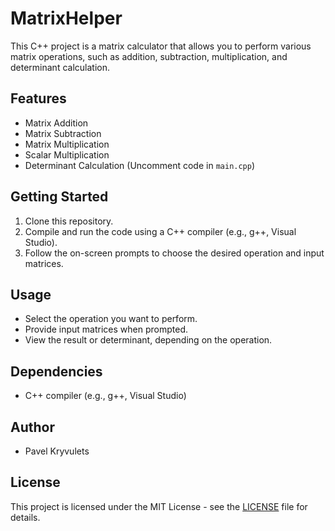 # MatrixHelper

This C++ project is a matrix calculator that allows you to perform various matrix operations, such as addition, subtraction, multiplication, and determinant calculation.

## Features

- Matrix Addition
- Matrix Subtraction
- Matrix Multiplication
- Scalar Multiplication
- Determinant Calculation (Uncomment code in `main.cpp`)

## Getting Started

1. Clone this repository.
2. Compile and run the code using a C++ compiler (e.g., g++, Visual Studio).
3. Follow the on-screen prompts to choose the desired operation and input matrices.

## Usage

- Select the operation you want to perform.
- Provide input matrices when prompted.
- View the result or determinant, depending on the operation.

## Dependencies

- C++ compiler (e.g., g++, Visual Studio)

## Author

- Pavel Kryvulets

## License

This project is licensed under the MIT License - see the [LICENSE](LICENSE) file for details.
